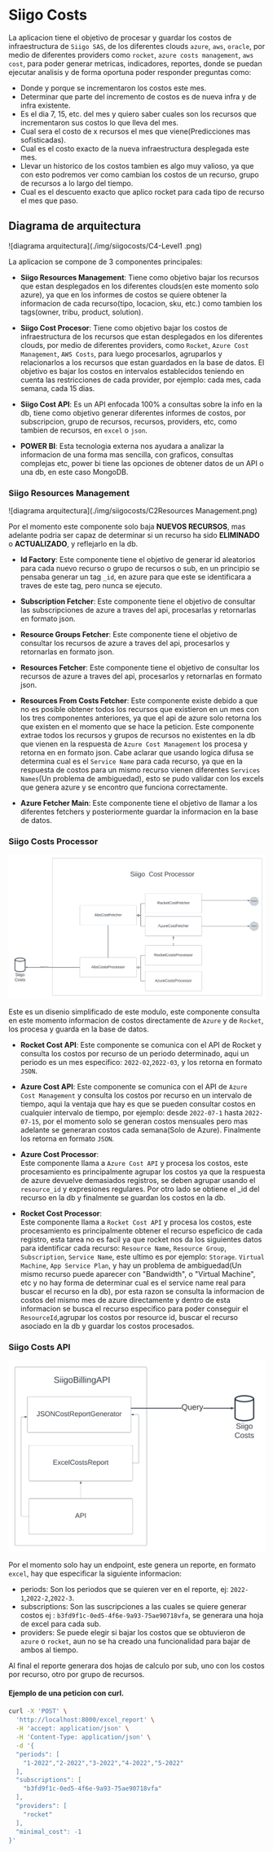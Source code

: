# Siigo Costs

La aplicacion tiene el objetivo de procesar  y guardar los costos de infraestructura de `Siigo SAS`, de los diferentes clouds `azure`, `aws`, `oracle`,  por medio de diferentes providers como `rocket`, `azure costs management`, `aws cost`, para poder  generar metricas, indicadores, reportes, donde se puedan ejecutar analisis y de forma oportuna poder  responder preguntas como:

- Donde y porque se incrementaron los costos este mes.
- Determinar que parte del incremento de costos es de nueva infra y de infra existente.
- Es el dia 7, 15, etc. del mes y quiero saber cuales son los recursos que incrementaron sus costos lo que lleva del mes.
- Cual sera el costo de x recursos el mes que viene(Predicciones mas sofisticadas).
- Cual es el costo exacto de la nueva infraestructura desplegada este mes.
-  Llevar un historico de los costos tambien es algo muy valioso, ya que con esto podremos ver como cambian los costos  de un recurso, grupo de recursos  a lo 
largo del tiempo.
- Cual es el descuento exacto que aplico rocket para cada tipo de recurso el mes que paso.

## Diagrama de arquitectura

<!-- ![diagrama arquitectura](./img/siigocosts/design_siigo_costs.png) -->
<!--  -->
![diagrama arquitectura](./img/siigocosts/C4-Level1 .png)

La aplicacion se compone de 3 componentes principales:

- **Siigo Resources Management**: Tiene como objetivo bajar los recursos que estan desplegados en los diferentes clouds(en este momento solo azure), ya que en los informes de costos se quiere obtener la informacion de cada recurso(tipo, locacion, sku, etc.) como tambien los  tags(owner, tribu, product, solution). 


- **Siigo Cost Procesor**: Tiene como objetivo bajar los costos de infraestructura de  los recursos que estan desplegados en los diferentes clouds, por medio de diferentes providers, como `Rocket`, `Azure Cost Management`, `AWS Costs`, para luego procesarlos, agruparlos y relacionarlos a los recursos que estan guardados en la base de datos. El objetivo es bajar los costos en intervalos establecidos teniendo en cuenta las restricciones de cada provider, por ejemplo: cada mes, cada semana, cada 15 dias.




- **Siigo Cost API**: Es un API enfocada 100% a consultas sobre la info en la db, tiene como objetivo generar diferentes informes de costos, por subscripcion, grupo de recursos, recursos, providers, etc, como tambien de recursos, en `excel` o `json`.

-  **POWER BI**: Esta tecnologia externa nos ayudara a analizar la informacion de una forma mas sencilla, con graficos, consultas complejas etc, power bi tiene las opciones de obtener datos de un API o una db, en este caso MongoDB. 

### Siigo Resources Management
![diagrama arquitectura](./img/siigocosts/C2Resources Management.png)

Por el momento este componente solo baja **NUEVOS RECURSOS**, mas adelante podria ser capaz de  determinar si un recurso ha sido **ELIMINADO** o **ACTUALIZADO**, y reflejarlo en la db.

- **Id Factory**: Este componente tiene el objetivo de generar id aleatorios para cada nuevo recurso o grupo de recursos o sub, en un principio se pensaba generar un tag `_id`, en azure para que este se identificara a traves de este tag, pero nunca se ejecuto. 

- **Subscription Fetcher**: Este componente tiene el objetivo de consultar las subscripciones de azure a traves del api, procesarlas y retornarlas en formato json.

- **Resource Groups  Fetcher**: Este componente tiene el objetivo de consultar los recursos de azure a traves del api, procesarlos y retornarlas en formato json.

- **Resources Fetcher**: Este componente tiene el objetivo de consultar los recursos  de azure a traves del api, procesarlos y retornarlas en formato json.


- **Resources From Costs  Fetcher**: Este componente existe debido a que no es posible obtener todos los recursos que existieron en un mes  con los tres componentes anteriores, ya que el api de azure solo retorna los que existen en el momento que se hace la peticion. Este componente extrae todos los recursos y grupos  de recursos no existentes en la db que vienen en la respuesta de `Azure Cost Management` los procesa y retorna en en formato json.
Cabe aclarar que  usando logica difusa se determina cual es el `Service Name` para cada recurso, ya que en la respuesta de costos para un mismo recurso vienen diferentes `Services Names`(Un problema de ambiguedad), esto se pudo validar con los excels que genera azure  y se encontro que funciona correctamente.
- **Azure Fetcher  Main**: Este componente tiene el objetivo de llamar a los diferentes fetchers y posteriormente guardar la informacion en la base de datos.

### Siigo Costs Processor
![diagrama arquitectura](./img/siigocosts/C2CostsProcessor.png)

Este es un disenio simplificado de este modulo, este componente consulta en este momento informacion de costos directamente de `Azure` y de `Rocket`, los procesa y guarda en la base de datos.

- **Rocket Cost API**: Este componente se comunica con el API de Rocket y consulta los costos por recurso de un periodo determinado, aqui un periodo es un mes especifico: `2022-02`,`2022-03`, y los retorna en formato `JSON`.

- **Azure Cost API**: 
Este componente se comunica con el API de `Azure Cost Management` y consulta los costos por recurso en un intervalo de tiempo, aqui la ventaja que hay es que se pueden consultar costos en cualquier intervalo de tiempo, por ejemplo:   desde `2022-07-1` hasta `2022-07-15`, por el momento solo se generan costos mensuales  pero mas adelante se generaran  costos cada semana(Solo de Azure). Finalmente los retorna en formato `JSON`.

- **Azure Cost Processor**:   
Este componente  llama a `Azure Cost API` y procesa los costos, este procesamiento es principalmente agrupar los costos ya que la respuesta de azure devuelve demasiados registros, se deben agrupar usando el `resource_id` y expresiones regulares. Por otro lado se obtiene el _id del recurso en la db y finalmente se guardan los costos en la db.

- **Rocket Cost Processor**:   
Este componente  llama a `Rocket Cost API` y procesa los costos, este procesamiento es principalmente obtener el recurso espeficico de cada registro, esta tarea no es facil ya que rocket nos da los siguientes datos para identificar cada recurso: `Resource Name`, `Resource Group`, `Subscription`, `Service Name`, este ultimo es por ejemplo: `Storage`. `Virtual Machine`, `App Service Plan`, y hay un problema de ambiguedad(Un mismo recurso puede aparecer con "Bandwidth", o "Virtual Machine", etc y no hay forma de determinar cual es el service name real para buscar el recurso en la db), por esta razon se consulta la informacion de costos del mismo mes de azure directamente y dentro de esta informacion se busca el recurso especifico para poder conseguir el  `ResourceId`,agrupar los costos por resource id, buscar el recurso asociado en la db y guardar los costos procesados.


### Siigo Costs API
![diagrama arquitectura](./img/siigocosts/C2API.png)

Por el momento solo hay un endpoint, este genera un reporte, en formato  `excel`, hay que especificar la siguiente informacion:

- periods: Son los periodos que se quieren ver en el reporte, ej:  `2022-1`,`2022-2`,`2022-3`.
- subscriptions: Son las suscripciones a las cuales se quiere generar costos ej : `b3fd9f1c-0ed5-4f6e-9a93-75ae90718vfa`, se generara una hoja de excel para cada sub.
- providers: Se puede elegir si bajar los costos que se obtuvieron de `azure` o `rocket`, aun no se ha creado una funcionalidad para bajar de ambos al tiempo.

Al final el reporte generara dos hojas de calculo por sub, uno con los costos por recurso,   otro por grupo de recursos.

#### Ejemplo de una peticion con curl.
```bash
curl -X 'POST' \
  'http://localhost:8000/excel_report' \
  -H 'accept: application/json' \
  -H 'Content-Type: application/json' \
  -d '{
  "periods": [
    "1-2022","2-2022","3-2022","4-2022","5-2022"
  ],
  "subscriptions": [
    "b3fd9f1c-0ed5-4f6e-9a93-75ae90718vfa"
  ],
  "providers": [
    "rocket"
  ],
  "minimal_cost": -1
}'

```
